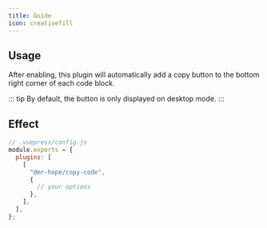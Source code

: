 ```yaml
---
title: Guide
icon: creativefill
---
```


## Usage

After enabling, this plugin will automatically add a copy button to the bottom right corner of each code block.

::: tip
By default, the button is only displayed on desktop mode.
:::

## Effect

```js
// .vuepress/config.js
module.exports = {
  plugins: [
    [
      "@mr-hope/copy-code",
      {
        // your options
      },
    ],
  ],
};
```
